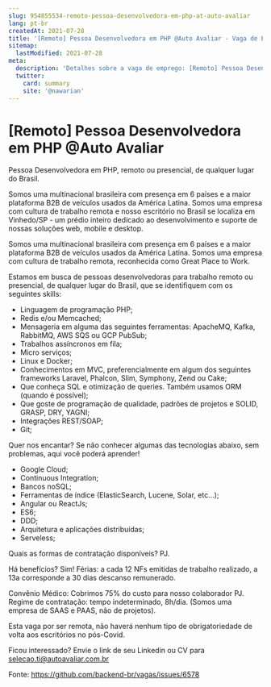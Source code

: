 ```yaml
---
slug: 954855534-remoto-pessoa-desenvolvedora-em-php-at-auto-avaliar
lang: pt-br
createdAt: 2021-07-28
title: '[Remoto] Pessoa Desenvolvedora em PHP @Auto Avaliar - Vaga de Emprego'
sitemap:
  lastModified: 2021-07-28
meta:
  description: 'Detalhes sobre a vaga de emprego: [Remoto] Pessoa Desenvolvedora em PHP @Auto Avaliar'
  twitter:
    card: summary
    site: '@nawarian'
---
```


# [Remoto] Pessoa Desenvolvedora em PHP @Auto Avaliar

Pessoa Desenvolvedora em PHP, remoto ou presencial, de qualquer lugar do Brasil.
 
Somos uma multinacional brasileira com presença em 6 países e a maior plataforma B2B de veículos usados da América Latina. Somos uma empresa com cultura de trabalho remota e nosso escritório no Brasil se localiza em Vinhedo/SP - um prédio inteiro dedicado ao desenvolvimento e suporte de nossas soluções web, mobile e desktop.
 
Somos uma multinacional brasileira com presença em 6 países e a maior plataforma B2B de veículos usados da América Latina. Somos uma empresa com cultura de trabalho remota, reconhecida como Great Place to Work.
 
Estamos em busca de pessoas desenvolvedoras para trabalho remoto ou presencial, de qualquer lugar do Brasil, que se identifiquem com os seguintes skills:
 
- Linguagem de programação PHP;
- Redis e/ou Memcached;
- Mensageria em alguma das seguintes ferramentas: ApacheMQ, Kafka, RabbitMQ, AWS SQS ou GCP PubSub;
- Trabalhos assíncronos em fila;
- Micro serviços;
- Linux e Docker;
- Conhecimentos em MVC, preferencialmente em algum dos seguintes frameworks Laravel, Phalcon, Slim, Symphony, Zend ou Cake;
- Que conheça SQL e otimização de queries. Também usamos ORM (quando é possível);
- Que goste de programação de qualidade, padrões de projetos e SOLID, GRASP, DRY, YAGNI;
- Integrações REST/SOAP;
- Git;
 
Quer nos encantar? Se não conhecer algumas das tecnologias abaixo, sem problemas, aqui você poderá aprender!
- Google Cloud;
- Continuous Integration;
- Bancos noSQL;
- Ferramentas de índice (ElasticSearch, Lucene, Solar, etc…);
- Angular ou ReactJs;
- ES6;
- DDD;
- Arquitetura e aplicações distribuídas;
- Serveless;
 
Quais as formas de contratação disponíveis? PJ.
 
Há benefícios? Sim!
Férias: a cada 12 NFs emitidas de trabalho realizado, a 13a corresponde a 30 dias descanso remunerado.
 
Convênio Médico: Cobrimos 75% do custo para nosso colaborador PJ.
Regime de contratação: tempo indeterminado, 8h/dia. (Somos uma empresa de SAAS e PAAS, não de projetos).
 
Esta vaga por ser remota, não haverá nenhum tipo de obrigatoriedade de volta aos escritórios no pós-Covid.
 
Ficou interessado? Envie o link de seu Linkedin ou CV para selecao.ti@autoavaliar.com.br


Fonte: https://github.com/backend-br/vagas/issues/6578